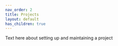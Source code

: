 ```yaml
---
nav_order: 2
title: Projects
layout: default
has_children: true
---
```


Text here about setting up and maintaining a project